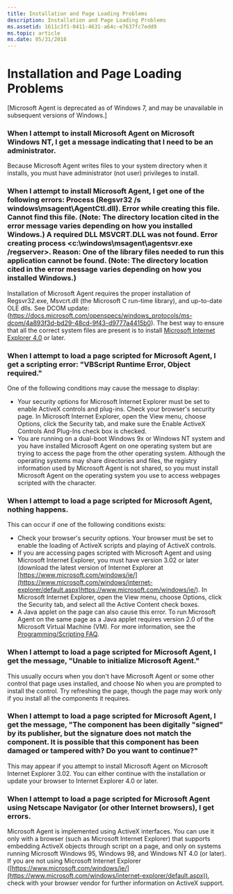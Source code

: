 ```yaml
---
title: Installation and Page Loading Problems
description: Installation and Page Loading Problems
ms.assetid: 1611c3f1-0411-4631-a64c-e7637fc7edd9
ms.topic: article
ms.date: 05/31/2018
---
```


# Installation and Page Loading Problems

\[Microsoft Agent is deprecated as of Windows 7, and may be unavailable in subsequent versions of Windows.\]

### When I attempt to install Microsoft Agent on Microsoft Windows NT, I get a message indicating that I need to be an administrator.

Because Microsoft Agent writes files to your system directory when it installs, you must have administrator (not user) privileges to install.

### When I attempt to install Microsoft Agent, I get one of the following errors: Process (Regsvr32 /s windows\\msagent\\AgentCtl.dll). Error while creating this file. Cannot find this file. (Note: The directory location cited in the error message varies depending on how you installed Windows.) A required DLL MSVCRT.DLL was not found. Error creating process <c:\\windows\\msagent\\agentsvr.exe /regserver>. Reason: One of the library files needed to run this application cannot be found. (Note: The directory location cited in the error message varies depending on how you installed Windows.)

Installation of Microsoft Agent requires the proper installation of Regsvr32.exe, Msvcrt.dll (the Microsoft C run-time library), and up-to-date OLE dlls. See DCOM update: (<https://docs.microsoft.com/openspecs/windows_protocols/ms-dcom/4a893f3d-bd29-48cd-9f43-d9777a4415b0>). The best way to ensure that all the correct system files are present is to install [Microsoft Internet Explorer 4.0](https://www.microsoft.com/ie/download) or later.

### When I attempt to load a page scripted for Microsoft Agent, I get a scripting error: "VBScript Runtime Error, Object required."

One of the following conditions may cause the message to display:

-   Your security options for Microsoft Internet Explorer must be set to enable ActiveX controls and plug-ins. Check your browser's security page. In Microsoft Internet Explorer, open the View menu, choose Options, click the Security tab, and make sure the Enable ActiveX Controls And Plug-Ins check box is checked.
-   You are running on a dual-boot Windows 9x or Windows NT system and you have installed Microsoft Agent on one operating system but are trying to access the page from the other operating system. Although the operating systems may share directories and files, the registry information used by Microsoft Agent is not shared, so you must install Microsoft Agent on the operating system you use to access webpages scripted with the character.

### When I attempt to load a page scripted for Microsoft Agent, nothing happens.

This can occur if one of the following conditions exists:

-   Check your browser's security options. Your browser must be set to enable the loading of ActiveX scripts and playing of ActiveX controls.
-   If you are accessing pages scripted with Microsoft Agent and using Microsoft Internet Explorer, you must have version 3.02 or later (download the latest version of Internet Explorer at [https://www.microsoft.com/windows/ie/](https://www.microsoft.com/windows/internet-explorer/default.aspx)<https://www.microsoft.com/windows/ie/>). In Microsoft Internet Explorer, open the View menu, choose Options, click the Security tab, and select all the Active Content check boxes.
-   A Java applet on the page can also cause this error. To run Microsoft Agent on the same page as a Java applet requires version 2.0 of the Microsoft Virtual Machine (VM). For more information, see the [Programming/Scripting FAQ](programming-scripting-faq.yml).

### When I attempt to load a page scripted for Microsoft Agent, I get the message, "Unable to initialize Microsoft Agent."

This usually occurs when you don't have Microsoft Agent or some other control that page uses installed, and choose No when you are prompted to install the control. Try refreshing the page, though the page may work only if you install all the components it requires.

### When I attempt to load a page scripted for Microsoft Agent, I get the message, "The component has been digitally "signed" by its publisher, but the signature does not match the component. It is possible that this component has been damaged or tampered with? Do you want to continue?"

This may appear if you attempt to install Microsoft Agent on Microsoft Internet Explorer 3.02. You can either continue with the installation or update your browser to Internet Explorer 4.0 or later.

### When I attempt to load a page scripted for Microsoft Agent using Netscape Navigator (or other Internet browsers), I get errors.

Microsoft Agent is implemented using ActiveX interfaces. You can use it only with a browser (such as Microsoft Internet Explorer) that supports embedding ActiveX objects through script on a page, and only on systems running Microsoft Windows 95, Windows 98, and Windows NT 4.0 (or later). If you are not using Microsoft Internet Explorer ([https://www.microsoft.com/windows/ie/](https://www.microsoft.com/windows/internet-explorer/default.aspx)), check with your browser vendor for further information on ActiveX support.

 

 




